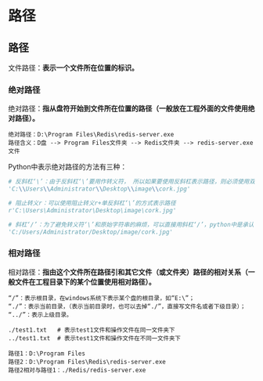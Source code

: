 # 路径

## 路径

文件路径：**表示一个文件所在位置的标识。**

### 绝对路径

绝对路径：**指从盘符开始到文件所在位置的路径（一般放在工程外面的文件使用绝对路径）。**

```
绝对路径：D:\Program Files\Redis\redis-server.exe
路径含义：D盘 --> Program Files文件夹 --> Redis文件夹 --> redis-server.exe文件
```

Python中表示绝对路径的方法有三种：

```python
# 反斜杠‘\’：由于反斜杠‘\’要用作转义符， 所以如果要使用反斜杠表示路径，则必须使用双反斜杠。
'C:\\Users\\Administrator\\Desktop\\image\\cork.jpg'

# 阻止转义r：可以使用阻止转义r+单反斜杠‘\’的方式表示路径
r'C:\Users\Administrator\Desktop\image\cork.jpg'

# 斜杠‘/’：为了避免转义符‘\’和原始字符串的麻烦，可以直接用斜杠‘/’，python中是承认‘/’用于路径分割符号的。
'C:/Users/Administrator/Desktop/image/cork.jpg'
```

### 相对路径

相对路径：**指由这个文件所在路径引和其它文件（或文件夹）路径的相对关系（一般文件在工程目录下的某个位置使用相对路径）。**

```
“/”：表示根目录，在windows系统下表示某个盘的根目录，如“E:\”；
“./”：表示当前目录，（表示当前目录时，也可以去掉“./”，直接写文件名或者下级目录）；
“../”：表示上级目录。

./test1.txt   # 表示test1文件和操作文件在同一文件夹下
../test1.txt  # 表示test1文件和操作文件在不同一文件夹下

路径1：D:\Program Files
路径2：D:\Program Files\Redis\redis-server.exe
路径2相对与路径1：./Redis/redis-server.exe
```

